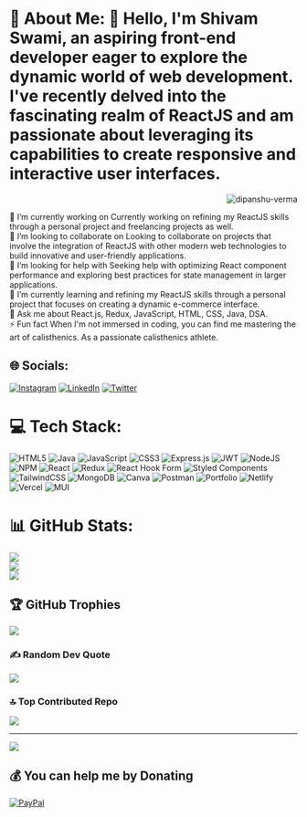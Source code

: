 # 💫 About Me: 👋 Hello, I'm Shivam Swami, an aspiring front-end developer eager to explore the dynamic world of web development. I've recently delved into the fascinating realm of ReactJS and am passionate about leveraging its capabilities to create responsive and interactive user interfaces.
<p align="right"> <img src="https://media.tenor.com/qJ5evVs-_uUAAAAC/coding.gif" alt="dipanshu-verma" /> </p>
🔭 I’m currently working on Currently working on refining my ReactJS skills through a personal project and freelancing projects as well.<br>👯 I’m looking to collaborate on Looking to collaborate on projects that involve the integration of ReactJS with other modern web technologies to build innovative and user-friendly applications.<br>🤝 I’m looking for help with Seeking help with optimizing React component performance and exploring best practices for state management in larger applications.<br>🌱 I’m currently learning  and refining my ReactJS skills through a personal project that focuses on creating a dynamic e-commerce interface.<br>💬 Ask me about React.js, Redux, JavaScript, HTML, CSS, Java, DSA.<br>⚡ Fun fact When I'm not immersed in coding, you can find me mastering the art of calisthenics. As a passionate calisthenics athlete.


## 🌐 Socials:
 [![Instagram](https://img.shields.io/badge/Instagram-%23E4405F.svg?logo=Instagram&logoColor=white)](https://instagram.com/imshivmswami) [![LinkedIn](https://img.shields.io/badge/LinkedIn-%230077B5.svg?logo=linkedin&logoColor=white)](https://www.linkedin.com/in/shivam-swami-945473247/) [![Twitter](https://img.shields.io/badge/Twitter-%231DA1F2.svg?logo=Twitter&logoColor=white)](https://twitter.com/meshivam07) 

# 💻 Tech Stack:
![HTML5](https://img.shields.io/badge/html5-%23E34F26.svg?style=plastic&logo=html5&logoColor=white) ![Java](https://img.shields.io/badge/java-%23ED8B00.svg?style=plastic&logo=openjdk&logoColor=white) ![JavaScript](https://img.shields.io/badge/javascript-%23323330.svg?style=plastic&logo=javascript&logoColor=%23F7DF1E) ![CSS3](https://img.shields.io/badge/css3-%231572B6.svg?style=plastic&logo=css3&logoColor=white) ![Express.js](https://img.shields.io/badge/express.js-%23404d59.svg?style=plastic&logo=express&logoColor=%2361DAFB) ![JWT](https://img.shields.io/badge/JWT-black?style=plastic&logo=JSON%20web%20tokens) ![NodeJS](https://img.shields.io/badge/node.js-6DA55F?style=plastic&logo=node.js&logoColor=white) ![NPM](https://img.shields.io/badge/NPM-%23CB3837.svg?style=plastic&logo=npm&logoColor=white) ![React](https://img.shields.io/badge/react-%2320232a.svg?style=plastic&logo=react&logoColor=%2361DAFB) ![Redux](https://img.shields.io/badge/redux-%23593d88.svg?style=plastic&logo=redux&logoColor=white) ![React Hook Form](https://img.shields.io/badge/React%20Hook%20Form-%23EC5990.svg?style=plastic&logo=reacthookform&logoColor=white) ![Styled Components](https://img.shields.io/badge/styled--components-DB7093?style=plastic&logo=styled-components&logoColor=white) ![TailwindCSS](https://img.shields.io/badge/tailwindcss-%2338B2AC.svg?style=plastic&logo=tailwind-css&logoColor=white) ![MongoDB](https://img.shields.io/badge/MongoDB-%234ea94b.svg?style=plastic&logo=mongodb&logoColor=white) ![Canva](https://img.shields.io/badge/Canva-%2300C4CC.svg?style=plastic&logo=Canva&logoColor=white) ![Postman](https://img.shields.io/badge/Postman-FF6C37?style=plastic&logo=postman&logoColor=white) ![Portfolio](https://img.shields.io/badge/Portfolio-%23000000.svg?style=plastic&logo=firefox&logoColor=#FF7139) ![Netlify](https://img.shields.io/badge/netlify-%23000000.svg?style=plastic&logo=netlify&logoColor=#00C7B7) ![Vercel](https://img.shields.io/badge/vercel-%23000000.svg?style=plastic&logo=vercel&logoColor=white) ![MUI](https://img.shields.io/badge/MUI-%230081CB.svg?style=plastic&logo=mui&logoColor=white)
# 📊 GitHub Stats:
![](https://github-readme-stats.vercel.app/api?username=shivamcalis1998&theme=prussian&hide_border=false&include_all_commits=false&count_private=false)<br/>
![](https://github-readme-streak-stats.herokuapp.com/?user=shivamcalis1998&theme=prussian&hide_border=false)<br/>
![](https://github-readme-stats.vercel.app/api/top-langs/?username=shivamcalis1998&theme=prussian&hide_border=false&include_all_commits=false&count_private=false&layout=compact)

## 🏆 GitHub Trophies
![](https://github-profile-trophy.vercel.app/?username=shivamcalis1998&theme=dark&no-frame=false&no-bg=true&margin-w=4)

### ✍️ Random Dev Quote
![](https://quotes-github-readme.vercel.app/api?type=horizontal&theme=tokyonight)

### 🔝 Top Contributed Repo
![](https://github-contributor-stats.vercel.app/api?username=shivamcalis1998&limit=5&theme=dark&combine_all_yearly_contributions=true)

---
[![](https://visitcount.itsvg.in/api?id=shivamcalis1998&icon=2&color=12)](https://visitcount.itsvg.in)

  ## 💰 You can help me by Donating
  [![PayPal](https://img.shields.io/badge/PayPal-00457C?style=for-the-badge&logo=paypal&logoColor=white)](https://paypal.me/@shivamcalis) 

  
